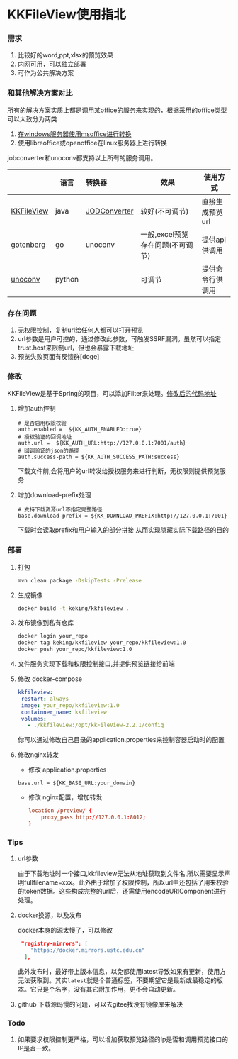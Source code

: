 # KKFileView使用指北



### 需求

1. 比较好的word,ppt,xlsx的预览效果
2. 内网可用，可以独立部署
3. 可作为公共解决方案



### 和其他解决方案对比

所有的解决方案实质上都是调用某office的服务来实现的，根据采用的office类型可以大致分为两类

1. [在windows服务器使用msoffice进行转换](https://www.cnblogs.com/yanweidie/p/4516164.html)
2. 使用libreoffice或openoffice在linux服务器上进行转换

jobconverter和unoconv都支持以上所有的服务调用。

|                                                             | 语言   | 转换器                                                      | 效果                             | 使用方式         |
| ----------------------------------------------------------- | ------ | :---------------------------------------------------------- | -------------------------------- | ---------------- |
| [KKFileView](https://kkfileview.keking.cn/zh-cn/index.html) | java   | [JODConverter](https://github.com/sbraconnier/jodconverter) | 较好(不可调节)                   | 直接生成预览url  |
| [gotenberg](https://github.com/thecodingmachine/gotenberg)  | go     | unoconv                                                     | 一般,excel预览存在问题(不可调节) | 提供api供调用    |
| [unoconv](https://github.com/unoconv/unoconv)               | python |                                                             | 可调节                           | 提供命令行供调用 |



### 存在问题

1. 无权限控制，复制url给任何人都可以打开预览
2. url参数是用户可控的，通过修改此参数，可触发SSRF漏洞。虽然可以指定trust.host来限制url，但也会暴露下载地址
3. 预览失败页面有反馈群[doge]



### 修改

  KKFileView是基于Spring的项目，可以添加Filter来处理。[修改后的代码地址](https://github.com/run-dream/kkFileView)

1. 增加auth控制

   ```properties
   # 是否启用权限校验
   auth.enabled =  ${KK_AUTH_ENABLED:true}
   # 授权验证的回调地址
   auth.url =  ${KK_AUTH_URL:http://127.0.0.1:7001/auth}
   # 回调验证的json的路径
   auth.success-path = ${KK_AUTH_SUCCESS_PATH:success}
   ```

   下载文件前,会将用户的url转发给授权服务来进行判断，无权限则提供预览服务

2. 增加download-prefix处理

   ```properties
   # 支持下载资源url不指定完整路径
   base.download-prefix = ${KK_DOWNLOAD_PREFIX:http://127.0.0.1:7001}
   ```

   下载时会读取prefix和用户输入的部分拼接 从而实现隐藏实际下载路径的目的



### 部署

1. 打包

   ```bash
   mvn clean package -DskipTests -Prelease
   ```

2. 生成镜像

   ```bash
   docker build -t keking/kkfileview .
   ```

3. 发布镜像到私有仓库

   ```bash
   docker login your_repo
   docker tag keking/kkfileview your_repo/kkfileview:1.0
   docker push your_repo/kkfileview:1.0
   ```

4. 文件服务实现下载和权限控制接口,并提供预览链接给前端

5. 修改 docker-compose

   ```yaml
   kkfileview:
   	restart: always
   	image: your_repo/kkfileview:1.0
   	containner_name: kkfileview
   	volumes:
   	  - ./kkfileview:/opt/kkFileView-2.2.1/config
   ```

   你可以通过修改自己目录的application.properties来控制容器启动时的配置

6. 修改nginx转发

   -  修改 application.properties 

     ```properties
     base.url = ${KK_BASE_URL:your_domain}
     ```

   - 修改 nginx配置，增加转发

     ```conf
     location /preview/ {
         proxy_pass http://127.0.0.1:8012;
     }
     ```


### Tips

1. url参数 

   由于下载地址时一个接口,kkfileview无法从地址获取到文件名,所以需要显示声明fullfilename=xxx。此外由于增加了权限控制，所以url中还包括了用来校验的token数据。这些构成完整的url后，还需使用encodeURIComponent进行处理。

2. docker换源，以及发布

   docker本身的源太慢了，可以修改

   ```json
    "registry-mirrors": [
       "https://docker.mirrors.ustc.edu.cn"
     ],
   ```

   此外发布时，最好带上版本信息，以免都使用latest导致如果有更新，使用方无法获取到。其实`latest`就是个普通标签，不要期望它是最新或最稳定的版本。它只是个名字，没有其它附加作用，更不会自动更新。

3. github 下载源码慢的问题，可以去gitee找没有镜像库来解决



### Todo

1. 如果要求权限控制更严格，可以增加获取预览路径的Ip是否和调用预览接口的IP是否一致。




